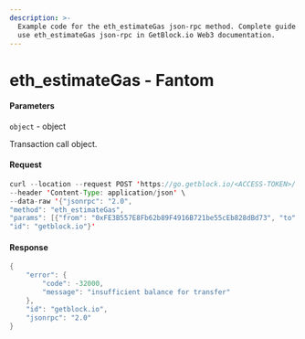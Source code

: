 ```yaml
---
description: >-
  Example code for the eth_estimateGas json-rpc method. Сomplete guide on how to
  use eth_estimateGas json-rpc in GetBlock.io Web3 documentation.
---
```


# eth\_estimateGas - Fantom

#### Parameters

`object` - object

Transaction call object.

#### Request

```java
curl --location --request POST 'https://go.getblock.io/<ACCESS-TOKEN>/' \
--header 'Content-Type: application/json' \
--data-raw '{"jsonrpc": "2.0",
"method": "eth_estimateGas",
"params": [{"from": "0xFE3B557E8Fb62b89F4916B721be55cEb828dBd73", "to": "0x44Aa93095D6749A706051658B970b941c72c1D53", "value": "0x1"}],
"id": "getblock.io"}'
```

#### Response

```java
{
    "error": {
        "code": -32000,
        "message": "insufficient balance for transfer"
    },
    "id": "getblock.io",
    "jsonrpc": "2.0"
}
```
